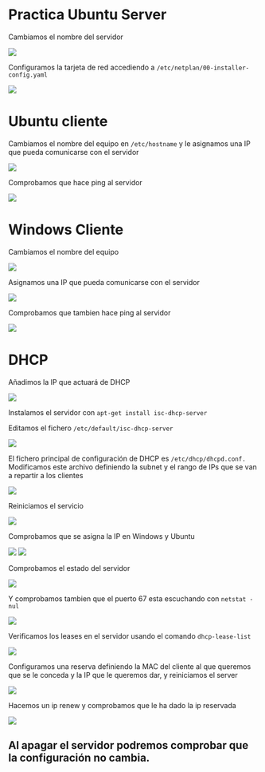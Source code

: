 # Practica Ubuntu Server

Cambiamos el nombre del servidor

![](./imagenes/Captura.PNG)

Configuramos la tarjeta de red accediendo a ```/etc/netplan/00-installer-config.yaml```

![](./imagenes/Captura2.PNG)

# Ubuntu cliente

Cambiamos el nombre del equipo en ```/etc/hostname``` y le asignamos una IP que pueda comunicarse con el servidor

![](./imagenes/Captura3.PNG)

Comprobamos que hace ping al servidor

![](./imagenes/Captura4.PNG)

# Windows Cliente

 Cambiamos el nombre del equipo

![](./imagenes/Captura5.PNG)

 Asignamos una IP que pueda comunicarse con el servidor

![](./imagenes/Captura6.PNG)

Comprobamos que tambien hace ping al servidor

![](./imagenes/Captura7.PNG)

# DHCP

Añadimos la IP que actuará de DHCP

![](./imagenes/Captura8.PNG)

Instalamos el servidor con ```apt-get install isc-dhcp-server```

Editamos el fichero ```/etc/default/isc-dhcp-server```

![](./imagenes/Captura10.PNG)

El fichero principal de configuración de DHCP es ```/etc/dhcp/dhcpd.conf.```
 Modificamos este archivo definiendo la subnet y el rango de IPs que se van a repartir a los clientes

![](./imagenes/Captura11.PNG)

Reiniciamos el servicio

![](./imagenes/Captura12.PNG)

Comprobamos que se asigna la IP en Windows y Ubuntu

![](./imagenes/Captura13.PNG)
![](./imagenes/Captura14.PNG)

Comprobamos el estado del servidor

![](./imagenes/Captura15.PNG)

Y comprobamos tambien que el puerto 67 esta escuchando con ```netstat -nul```

![](./imagenes/Captura16.PNG)

Verificamos los leases en el servidor usando el comando ```dhcp-lease-list```

![](./imagenes/Captura17.PNG)

Configuramos una reserva definiendo la MAC del cliente al que queremos que se le conceda y la IP que le queremos dar, y reiniciamos el server

![](./imagenes/Captura18.PNG)

Hacemos un ip renew y comprobamos que le ha dado la ip reservada

![](./imagenes/Captura19.PNG)

## Al apagar el servidor podremos comprobar que la configuración no cambia.












